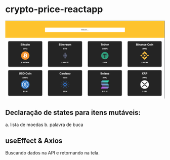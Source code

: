 # crypto-price-reactapp

![image](https://github.com/a-gva/crypto-price-reactapp/blob/main/preview.png)

## Declaração de states para itens mutáveis: 
a. lista de moedas
b. palavra de buca

## useEffect & Axios
Buscando dados na API e retornando na tela.
